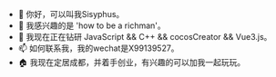 - 👋 你好，可以叫我Sisyphus。 
- 👀 我感兴趣的是 'how to be a richman'。
- 🌱 我现在正在钻研 JavaScript && C++ &&  cocosCreator && Vue3.js。
- 📫 如何联系我，我的wechat是X99139527。
- 🏠 我现在定居成都，并着手创业，有兴趣的可以加我一起玩玩。

<!---
Sisyphus-code/Sisyphus-code is a ✨ special ✨ repository because its `README.md` (this file) appears on your GitHub profile.
You can click the Preview link to take a look at your changes.
--->
